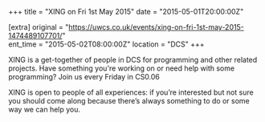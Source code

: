 +++
title = "XING on Fri 1st May 2015"
date = "2015-05-01T20:00:00Z"

[extra]
original = "https://uwcs.co.uk/events/xing-on-fri-1st-may-2015-1474489107701/"    
ent_time = "2015-05-02T08:00:00Z"
location = "DCS"
+++

XING is a get-together of people in DCS for programming and other related projects. Have something you're working on or need help with some programming? Join us every Friday in CS0.06

XING is open to people of all experiences: if you’re interested but not sure you should come along because there’s always something to do or some way we can help you.

